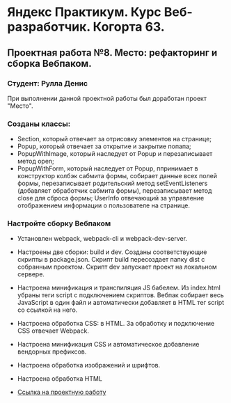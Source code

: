 # Яндекс Практикум. Курс Веб-разработчик. Когорта 63.
## Проектная работа №8. Место: рефакторинг и сборка Вебпаком.
### Студент: Рулла Денис

При выполнении данной проектной работы был доработан проект "Место".

### Созданы классы:

* Section, который отвечает за отрисовку элементов на странице;
* Popup, который отвечает за открытие и закрытие попапа;
* PopupWithImage, который наследует от Popup и перезаписывает метод open;
* PopupWithForm, который наследует от Popup, ппринимает в конструктор колбэк сабмита формы, собирает данные всех полей формы, перезаписывает родительский метод setEventListeners (добавляет обработчик сабмита формы), перезаписывает метод close для сброса формы;
UserInfo отвечающий за управление отображением информации о пользователе на странице.

### Настройте сборку Вебпаком

* Установлен webpack, webpack-cli и webpack-dev-server.
* Настроены две сборки: build и dev. Созданы соответствующие скрипты в package.json. Скрипт build пересоздает папку dist с собранным проектом. Скрипт dev запускает проект на локальном сервере.
* Настроена минификация и транспиляция JS бабелем. Из index.html убраны теги script с подключением скриптов. Вебпак собирает весь JavaScript в один файл и автоматически добавляет в HTML тег script со ссылкой на него.
* Настроена обработка CSS: в HTML. За обработку и подключение CSS отвечает Webpack.
* Настроена минификация CSS и автоматическое добавление вендорных префиксов.
* Настроена обработка изображений и шрифтов.
* Настроена обработка HTML

* [Ссылка на проектную работу](https://den-rulla.github.io/mesto/)

